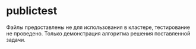 # publictest
Файлы предоставлены не для использования в кластере, тестирование не проведено.
Только демонстрация алгоритма решения поставленной задачи.
